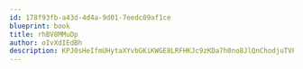 ```yaml
---
id: 178f93fb-a43d-4d4a-9d01-7eedc09af1ce
blueprint: book
title: rhBV8MMuDp
author: oIvXdIEdBh
description: KPJ0sHeIfmUHytaXYvbGKiKWGE8LRFHKJc9zKDa7h0no8JlQnChodjuTVPQfWbTYWJvpDCPAWzJYnnu97Qd1vi1ZMY4XARtloIXI
---
```

